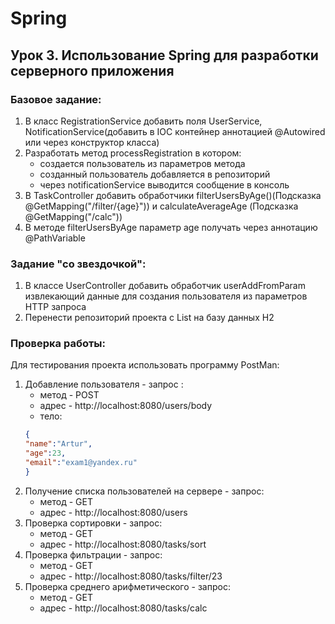# Spring
## Урок 3. Использование Spring для разработки серверного приложения
### Базовое задание:
1) В класс RegistrationService добавить поля UserService, NotificationService(добавить в IOC контейнер аннотацией @Autowired или через конструктор класса)
2) Разработать метод processRegistration в котором:
   - создается пользователь из параметров метода
   - созданный пользователь добавляется в репозиторий
   - через notificationService выводится сообщение в консоль
3) В TaskController добавить обработчики filterUsersByAge()(Подсказка @GetMapping("/filter/{age}")) и calculateAverageAge (Подсказка @GetMapping("/calc"))
4) В методе filterUsersByAge параметр age получать через аннотацию @PathVariable

### Задание "со звездочкой":
1) В классе UserController добавить обработчик userAddFromParam извлекающий данные для создания пользователя из параметров HTTP запроса
2) Перенести репозиторий проекта с List<User> на базу данных H2

### Проверка работы:
Для теcтирования проекта использовать программу PostMan:
1) Добавление пользователя - запрос :
   * метод - POST
   * адрес - http://localhost:8080/users/body
   * тело:
    ```json
    {
    "name":"Artur",
    "age":23,
    "email":"exam1@yandex.ru"
    }
    ```
2) Получение списка пользователей на сервере - запрос:
   * метод - GET
   * адрес - http://localhost:8080/users
3) Проверка сортировки - запрос:
   * метод - GET
   * адрес - http://localhost:8080/tasks/sort
4) Проверка фильтрации - запрос:
   * метод - GET
   * адрес - http://localhost:8080/tasks/filter/23
5) Проверка среднего арифметического - запрос:
   * метод - GET
   * адрес - http://localhost:8080/tasks/calc